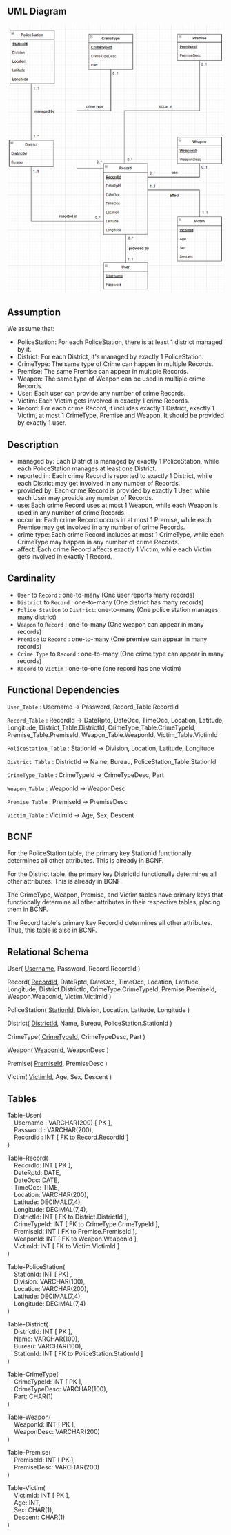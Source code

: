 ## UML Diagram

<img src="./fig/UML.png" style="zoom: 75%;" />

## Assumption

We assume that:

+ PoliceStation: For each PoliceStation, there is at least 1 district managed by it.
+ District: For each District, it's managed by exactly 1 PoliceStation.
+ CrimeType: The same type of Crime can happen in multiple Records.
+ Premise: The same Premise can appear in multiple Records.
+ Weapon: The same type of Weapon can be used in multiple crime Records.
+ User: Each user can provide any number of crime Records.
+ Victim: Each Victim gets involved in exactly 1 crime Records.
+ Record: For each crime Record, it includes exactly 1 District, exactly 1 Victim, at most 1 CrimeType, Premise and Weapon. It should be provided by exactly 1 user.

## Description

+ managed by: Each District is managed by exactly 1 PoliceStation, while each PoliceStation manages at least one District.
+ reported in: Each crime Record is reported to exactly 1 District, while each District may get involved in any number of Records.
+ provided by: Each crime Record is provided by exactly 1 User, while each User may provide any number of Records.
+ use: Each crime Record uses at most 1 Weapon, while each Weapon is used in any number of crime Records.
+ occur in: Each crime Record occurs in at most 1 Premise, while each Premise may get involved in any number of crime Records.
+ crime type: Each crime Record includes at most 1 CrimeType, while each CrimeType may happen in any number of crime Records.
+ affect: Each crime Record affects exactly 1 Victim, while each Victim gets involved in exactly 1 Record.

## Cardinality

+ `User` to `Record` : one-to-many (One user reports many records)
+ `District` to `Record` : one-to-many (One district has many records)
+ `Police Station` to `District`: one-to-many (One police station manages many district)
+ `Weapon` to `Record` : one-to-many (One weapon can appear in many records)
+ `Premise` to `Record` : one-to-many (One premise can appear in many records)
+ `Crime Type` to `Record` : one-to-many (One crime type can appear in many records)
+ `Record` to `Victim` : one-to-one (one record has one victim)

## Functional Dependencies
`User_Table` : Username → Password, Record_Table.RecordId

`Record_Table` : RecordId → DateRptd, DateOcc, TimeOcc, Location, Latitude, Longitude, District_Table.DistrictId, CrimeType_Table.CrimeTypeId, Premise_Table.PremiseId, Weapon_Table.WeaponId, Victim_Table.VictimId

`PoliceStation_Table` : StationId → Division, Location, Latitude, Longitude

`District_Table` : DistrictId → Name, Bureau, PoliceStation_Table.StationId

`CrimeType_Table` : CrimeTypeId → CrimeTypeDesc, Part

`Weapon_Table` : WeaponId → WeaponDesc

`Premise_Table` : PremiseId → PremiseDesc

`Victim_Table` : VictimId → Age, Sex, Descent

## BCNF

For the PoliceStation table, the primary key StationId functionally determines all other attributes. This is already in BCNF.

For the District table, the primary key DistrictId functionally determines all other attributes. This is already in BCNF.

The CrimeType, Weapon, Premise, and Victim tables have primary keys that functionally determine all other attributes in their respective tables, placing them in BCNF.

The Record table's primary key RecordId determines all other attributes. Thus, this table is also in BCNF.

## Relational Schema
User( <ins>Username</ins>, Password, Record.RecordId )

Record( <ins>RecordId</ins>, DateRptd, DateOcc, TimeOcc, Location, Latitude, Longitude, District.DistrictId, CrimeType.CrimeTypeId, Premise.PremiseId, Weapon.WeaponId, Victim.VictimId )

PoliceStation( <ins>StationId</ins>, Division, Location, Latitude, Longitude )

District( <ins>DistrictId</ins>, Name, Bureau, PoliceStation.StationId )

CrimeType( <ins>CrimeTypeId</ins>, CrimeTypeDesc, Part )

Weapon( <ins>WeaponId</ins>, WeaponDesc )

Premise( <ins>PremiseId</ins>, PremiseDesc )

Victim( <ins>VictimId</ins>, Age, Sex, Descent )

## Tables
Table-User(\
&nbsp;&nbsp;&nbsp;&nbsp;Username : VARCHAR(200) [ PK ],\
&nbsp;&nbsp;&nbsp;&nbsp;Password : VARCHAR(200),\
&nbsp;&nbsp;&nbsp;&nbsp;RecordId : INT [ FK to Record.RecordId ]\
}

Table-Record(\
&nbsp;&nbsp;&nbsp;&nbsp;RecordId: INT [ PK ],\
&nbsp;&nbsp;&nbsp;&nbsp;DateRptd: DATE,\
&nbsp;&nbsp;&nbsp;&nbsp;DateOcc: DATE,\
&nbsp;&nbsp;&nbsp;&nbsp;TimeOcc: TIME,\
&nbsp;&nbsp;&nbsp;&nbsp;Location: VARCHAR(200),\
&nbsp;&nbsp;&nbsp;&nbsp;Latitude: DECIMAL(7,4),\
&nbsp;&nbsp;&nbsp;&nbsp;Longitude: DECIMAL(7,4),\
&nbsp;&nbsp;&nbsp;&nbsp;DistrictId: INT [ FK to District.DistrictId ],\
&nbsp;&nbsp;&nbsp;&nbsp;CrimeTypeId: INT [ FK to CrimeType.CrimeTypeId ],\
&nbsp;&nbsp;&nbsp;&nbsp;PremiseId: INT [ FK to Premise.PremiseId ],\
&nbsp;&nbsp;&nbsp;&nbsp;WeaponId: INT [ FK to Weapon.WeaponId ],\
&nbsp;&nbsp;&nbsp;&nbsp;VictimId: INT [ FK to Victim.VictimId ]\
)

Table-PoliceStation(\
&nbsp;&nbsp;&nbsp;&nbsp;StationId: INT [ PK] ,\
&nbsp;&nbsp;&nbsp;&nbsp;Division: VARCHAR(100),\
&nbsp;&nbsp;&nbsp;&nbsp;Location: VARCHAR(200),\
&nbsp;&nbsp;&nbsp;&nbsp;Latitude: DECIMAL(7,4),\
&nbsp;&nbsp;&nbsp;&nbsp;Longitude: DECIMAL(7,4)\
)

Table-District(\
&nbsp;&nbsp;&nbsp;&nbsp;DistrictId: INT [ PK ],\
&nbsp;&nbsp;&nbsp;&nbsp;Name: VARCHAR(100),\
&nbsp;&nbsp;&nbsp;&nbsp;Bureau: VARCHAR(100),\
&nbsp;&nbsp;&nbsp;&nbsp;StationId: INT [ FK to PoliceStation.StationId ]\
)

Table-CrimeType(\
&nbsp;&nbsp;&nbsp;&nbsp;CrimeTypeId: INT [ PK ],\
&nbsp;&nbsp;&nbsp;&nbsp;CrimeTypeDesc: VARCHAR(100),\
&nbsp;&nbsp;&nbsp;&nbsp;Part: CHAR(1)\
)

Table-Weapon(\
&nbsp;&nbsp;&nbsp;&nbsp;WeaponId: INT [ PK ],\
&nbsp;&nbsp;&nbsp;&nbsp;WeaponDesc: VARCHAR(200)\
)

Table-Premise(\
&nbsp;&nbsp;&nbsp;&nbsp;PremiseId: INT [ PK ],\
&nbsp;&nbsp;&nbsp;&nbsp;PremiseDesc: VARCHAR(200)\
)

Table-Victim(\
&nbsp;&nbsp;&nbsp;&nbsp;VictimId: INT [ PK ],\
&nbsp;&nbsp;&nbsp;&nbsp;Age: INT,\
&nbsp;&nbsp;&nbsp;&nbsp;Sex: CHAR(1),\
&nbsp;&nbsp;&nbsp;&nbsp;Descent: CHAR(1)\
)
